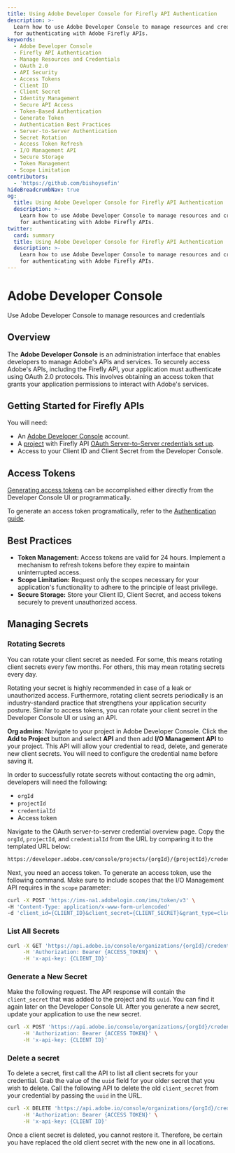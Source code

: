 ```yaml
---
title: Using Adobe Developer Console for Firefly API Authentication
description: >-
  Learn how to use Adobe Developer Console to manage resources and credentials
  for authenticating with Adobe Firefly APIs.
keywords:
  - Adobe Developer Console
  - Firefly API Authentication
  - Manage Resources and Credentials
  - OAuth 2.0
  - API Security
  - Access Tokens
  - Client ID
  - Client Secret
  - Identity Management
  - Secure API Access
  - Token-Based Authentication
  - Generate Token
  - Authentication Best Practices
  - Server-to-Server Authentication
  - Secret Rotation
  - Access Token Refresh
  - I/O Management API
  - Secure Storage
  - Token Management
  - Scope Limitation
contributors:
  - 'https://github.com/bishoysefin'
hideBreadcrumbNav: true
og:
  title: Using Adobe Developer Console for Firefly API Authentication
  description: >-
    Learn how to use Adobe Developer Console to manage resources and credentials
    for authenticating with Adobe Firefly APIs.
twitter:
  card: summary
  title: Using Adobe Developer Console for Firefly API Authentication
  description: >-
    Learn how to use Adobe Developer Console to manage resources and credentials
    for authenticating with Adobe Firefly APIs.
---
```


# Adobe Developer Console

Use Adobe Developer Console to manage resources and credentials

## Overview

The **Adobe Developer Console** is an administration interface that enables developers to manage Adobe's APIs and services. To securely access Adobe's APIs, including the Firefly API, your application must authenticate using OAuth 2.0 protocols. This involves obtaining an access token that grants your application permissions to interact with Adobe's services.

## Getting Started for Firefly APIs

You will need:

- An [Adobe Developer Console](https://developer.adobe.com/) account.
- A [project](https://developer.adobe.com/developer-console/docs/guides/projects/projects-empty/) with Firefly API [OAuth Server-to-Server credentials set up](https://developer.adobe.com/developer-console/docs/guides/services/services-add-api-oauth-s2s/).
- Access to your Client ID and Client Secret from the Developer Console.

## Access Tokens

[Generating access tokens](https://developer.adobe.com/developer-console/docs/guides/services/services-add-api-oauth-s2s/#api-overview) can be accomplished either directly from the Developer Console UI or programmatically.

To generate an access token programatically, refer to the [Authentication guide](../authentication/index.md).

## Best Practices

- **Token Management:** Access tokens are valid for 24 hours. Implement a mechanism to refresh tokens before they expire to maintain uninterrupted access.
- **Scope Limitation:** Request only the scopes necessary for your application's functionality to adhere to the principle of least privilege.
- **Secure Storage:** Store your Client ID, Client Secret, and access tokens securely to prevent unauthorized access.

## Managing Secrets

### Rotating Secrets

You can rotate your client secret as needed. For some, this means rotating client secrets every few months. For others, this may mean rotating secrets every day.

Rotating your secret is highly recommended in case of a leak or unauthorized access. Furthermore, rotating client secrets periodically is an industry-standard practice that strengthens your application security posture. Similar to access tokens, you can rotate your client secret in the Developer Console UI or using an API.

**Org admins**: Navigate to your project in Adobe Developer Console. Click the **Add to Project** button and select **API** and then add **I/O Management API** to your project. This API will allow your credential to read, delete, and generate new client secrets. You will need to configure the credential name before saving it.

In order to successfully rotate secrets without contacting the org admin, developers will need the following:

- `orgId`
- `projectId`
- `credentialId`
- Access token

Navigate to the OAuth server-to-server credential overview page. Copy the `orgId`, `projectId`, and `credentialId` from the URL by comparing it to the templated URL below:

```bash
https://developer.adobe.com/console/projects/{orgId}/{projectId}/credentials/{credentialId}/details/oauthservertoserver
```

Next, you need an access token. To generate an access token, use the following command. Make sure to include scopes that the I/O Management API requires in the `scope` parameter:

```bash
curl -X POST 'https://ims-na1.adobelogin.com/ims/token/v3' \
-H 'Content-Type: application/x-www-form-urlencoded'
-d 'client_id={CLIENT_ID}&client_secret={CLIENT_SECRET}&grant_type=client_credentials&scope=AdobeID,openid,read_organizations,additional_info.projectedProductContext,additional_info.roles,adobeio_api,read_client_secret,manage_client_secrets'
```

### List All Secrets

```bash
curl -X GET 'https://api.adobe.io/console/organizations/{orgId}/credentials/{credentialId}/secrets' \
     -H 'Authorization: Bearer {ACCESS_TOKEN}' \
     -H 'x-api-key: {CLIENT_ID}'
```

### Generate a New Secret

Make the following request. The API response will contain the `client_secret` that was added to the project and its `uuid`. You can find it again later on the Developer Console UI. After you generate a new secret, update your application to use the new secret.

```bash
curl -X POST 'https://api.adobe.io/console/organizations/{orgId}/credentials/{credentialId}/secrets' \
     -H 'Authorization: Bearer {ACCESS TOKEN}' \
     -H 'x-api-key: {CLIENT ID}'
```

### Delete a secret

To delete a secret, first call the API to list all client secrets for your credential. Grab the value of the `uuid` field for your older secret that you wish to delete. Call the following API to delete the old `client_secret` from your credential by passing the `uuid` in the URL.

```bash
curl -X DELETE 'https://api.adobe.io/console/organizations/{orgId}/credentials/{credentialId}/secrets/{uuid}' \
     -H 'Authorization: Bearer {ACCESS TOKEN}' \
     -H 'x-api-key: {CLIENT ID}'
```

<InlineAlert variant="warning" slots="text" />

Once a client secret is deleted, you cannot restore it. Therefore, be certain you have replaced the old client secret with the new one in all locations.
